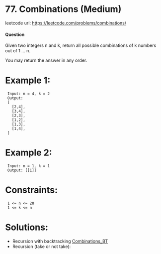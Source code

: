 # 77. Combinations (Medium)
 
leetcode url: https://leetcode.com/problems/combinations/
 
#### Question
Given two integers n and k, return all possible combinations of k numbers out of 1 ... n.

You may return the answer in any order.

# Example 1:

```
 Input: n = 4, k = 2
 Output:
 [
   [2,4],
   [3,4],
   [2,3],
   [1,2],
   [1,3],
   [1,4],
 ]
 ```
 
 # Example 2:

```
 Input: n = 1, k = 1
 Output: [[1]]
```

# Constraints:

```
 1 <= n <= 20
 1 <= k <= n
 ```
  
 # Solutions:
 * Recursion with backtracking [Combinations_BT](Combinations_BT.cs)
 * Recursion (take or not take): 